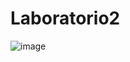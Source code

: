# Laboratorio2
![image](https://github.com/KevinDaniel10/Laboratorio2/assets/150805852/2dfbfbf0-3377-440d-bd8d-6e97a9d11010)

